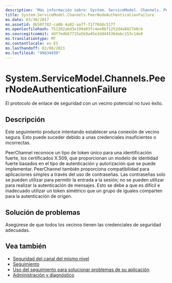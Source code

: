 ```yaml
---
description: 'Más información sobre: System. ServiceModel. Channels. PeerNodeAuthenticationFailure'
title: System.ServiceModel.Channels.PeerNodeAuthenticationFailure
ms.date: 03/30/2017
ms.assetid: 0b50f782-ca06-4a82-aa7f-71f78ddc5177
ms.openlocfilehash: 751202abd3e199a03fc4ee0bf1252d4a8027e0cb
ms.sourcegitcommit: ddf7edb67715a5b9a45e3dd44536dabc153c1de0
ms.translationtype: MT
ms.contentlocale: es-ES
ms.lasthandoff: 02/06/2021
ms.locfileid: "99634939"
---
```

# <a name="systemservicemodelchannelspeernodeauthenticationfailure"></a>System.ServiceModel.Channels.PeerNodeAuthenticationFailure

El protocolo de enlace de seguridad con un vecino potencial no tuvo éxito.  
  
## <a name="description"></a>Descripción  

 Este seguimiento produce intentando establecer una conexión de vecino segura. Esto puede suceder debido a unas credenciales insuficientes o incorrectas.  
  
 PeerChannel reconoce un tipo de token único para una identificación fuerte, los certificados X.509, que proporcionan un modelo de identidad fuerte basados en el tipo de autenticación y autorización que se puede implementar. PeerChannel también proporciona compatibilidad para aplicaciones simples a través del uso de contraseñas. Las contraseñas solo se pueden utilizar para permitir la entrada a la sesión; no se pueden utilizar para realizar la autenticación de mensajes. Esto se debe a que es difícil e inadecuado utilizar un token simétrico que un grupo de iguales comparten para la autenticación de origen.  
  
## <a name="troubleshooting"></a>Solución de problemas  

 Asegúrese de que todos los vecinos tienen las credenciales de seguridad adecuadas.  
  
## <a name="see-also"></a>Vea también

- [Seguridad del canal del mismo nivel](../../feature-details/peer-channel-security.md)
- [Seguimiento](index.md)
- [Uso del seguimiento para solucionar problemas de su aplicación](using-tracing-to-troubleshoot-your-application.md)
- [Administración y diagnóstico](../index.md)
